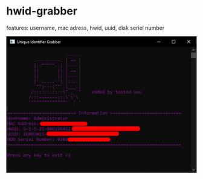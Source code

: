 # hwid-grabber
features: username, mac adress, hwid, uuid, disk seriel number

![asd](https://raw.githubusercontent.com/zjuvee/hwid-grabber/main/Screenshot_19.png)

